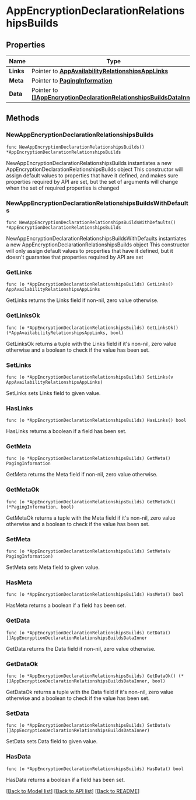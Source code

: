 # AppEncryptionDeclarationRelationshipsBuilds

## Properties

Name | Type | Description | Notes
------------ | ------------- | ------------- | -------------
**Links** | Pointer to [**AppAvailabilityRelationshipsAppLinks**](AppAvailabilityRelationshipsAppLinks.md) |  | [optional] 
**Meta** | Pointer to [**PagingInformation**](PagingInformation.md) |  | [optional] 
**Data** | Pointer to [**[]AppEncryptionDeclarationRelationshipsBuildsDataInner**](AppEncryptionDeclarationRelationshipsBuildsDataInner.md) |  | [optional] 

## Methods

### NewAppEncryptionDeclarationRelationshipsBuilds

`func NewAppEncryptionDeclarationRelationshipsBuilds() *AppEncryptionDeclarationRelationshipsBuilds`

NewAppEncryptionDeclarationRelationshipsBuilds instantiates a new AppEncryptionDeclarationRelationshipsBuilds object
This constructor will assign default values to properties that have it defined,
and makes sure properties required by API are set, but the set of arguments
will change when the set of required properties is changed

### NewAppEncryptionDeclarationRelationshipsBuildsWithDefaults

`func NewAppEncryptionDeclarationRelationshipsBuildsWithDefaults() *AppEncryptionDeclarationRelationshipsBuilds`

NewAppEncryptionDeclarationRelationshipsBuildsWithDefaults instantiates a new AppEncryptionDeclarationRelationshipsBuilds object
This constructor will only assign default values to properties that have it defined,
but it doesn't guarantee that properties required by API are set

### GetLinks

`func (o *AppEncryptionDeclarationRelationshipsBuilds) GetLinks() AppAvailabilityRelationshipsAppLinks`

GetLinks returns the Links field if non-nil, zero value otherwise.

### GetLinksOk

`func (o *AppEncryptionDeclarationRelationshipsBuilds) GetLinksOk() (*AppAvailabilityRelationshipsAppLinks, bool)`

GetLinksOk returns a tuple with the Links field if it's non-nil, zero value otherwise
and a boolean to check if the value has been set.

### SetLinks

`func (o *AppEncryptionDeclarationRelationshipsBuilds) SetLinks(v AppAvailabilityRelationshipsAppLinks)`

SetLinks sets Links field to given value.

### HasLinks

`func (o *AppEncryptionDeclarationRelationshipsBuilds) HasLinks() bool`

HasLinks returns a boolean if a field has been set.

### GetMeta

`func (o *AppEncryptionDeclarationRelationshipsBuilds) GetMeta() PagingInformation`

GetMeta returns the Meta field if non-nil, zero value otherwise.

### GetMetaOk

`func (o *AppEncryptionDeclarationRelationshipsBuilds) GetMetaOk() (*PagingInformation, bool)`

GetMetaOk returns a tuple with the Meta field if it's non-nil, zero value otherwise
and a boolean to check if the value has been set.

### SetMeta

`func (o *AppEncryptionDeclarationRelationshipsBuilds) SetMeta(v PagingInformation)`

SetMeta sets Meta field to given value.

### HasMeta

`func (o *AppEncryptionDeclarationRelationshipsBuilds) HasMeta() bool`

HasMeta returns a boolean if a field has been set.

### GetData

`func (o *AppEncryptionDeclarationRelationshipsBuilds) GetData() []AppEncryptionDeclarationRelationshipsBuildsDataInner`

GetData returns the Data field if non-nil, zero value otherwise.

### GetDataOk

`func (o *AppEncryptionDeclarationRelationshipsBuilds) GetDataOk() (*[]AppEncryptionDeclarationRelationshipsBuildsDataInner, bool)`

GetDataOk returns a tuple with the Data field if it's non-nil, zero value otherwise
and a boolean to check if the value has been set.

### SetData

`func (o *AppEncryptionDeclarationRelationshipsBuilds) SetData(v []AppEncryptionDeclarationRelationshipsBuildsDataInner)`

SetData sets Data field to given value.

### HasData

`func (o *AppEncryptionDeclarationRelationshipsBuilds) HasData() bool`

HasData returns a boolean if a field has been set.


[[Back to Model list]](../README.md#documentation-for-models) [[Back to API list]](../README.md#documentation-for-api-endpoints) [[Back to README]](../README.md)


